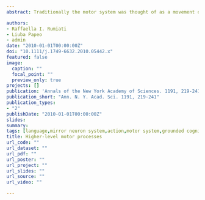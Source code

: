 ```yaml
---
abstract: Traditionally the motor system was thought of as a movement output device that, after brain damage, can impede patients from correctly planning and executing an action. In the last 20 years neuropsychological observations have contributed to the development of a new view that attributes higher-level functions to this system. Rapidly, this area of investigation has grown very popular, with motor representations being considered critical for action and object recognition, imagery and even language understanding. At present, we can distinguish between embodied and disembodied theories. The former predominantly are built on associations of deficits in these abilities whereas the latter rely on dissociations between deficits. Neuroimaging research has also showed that different action-related functions activate either overlapping or discrete regions, thus sustaining either association-based or dissociation-based models. Although no convincing theory is, to date, available to explain both sets of observations, cognitive neuroscientists have begun to explore this intermediate hypothesis space. Here we suggest that concepts like strategy and simulation seem promising in explaining how the cognitive system alternates between action-related functions.

authors:
- Raffaella I. Rumiati
- Liuba Papeo
- admin
date: "2010-01-01T00:00:00Z"
doi: "10.1111/j.1749-6632.2010.05442.x"
featured: false
image: 
  caption: ""
  focal_point: ""
  preview_only: true
projects: []
publication: 'Annals of the New York Academy of Sciences. 1191, 219-241'
publication_short: "Ann. N. Y. Acad. Sci. 1191, 219-241"
publication_types:
- "2"
publishDate: "2010-01-01T00:00:00Z"
slides: 
summary:
tags: [language,mirror neuron system,action,motor system,grounded cognition]
title: Higher-level motor processes
url_code: ""
url_dataset: ""
url_pdf: ""
url_poster: ""
url_project: ""
url_slides: ""
url_source: ""
url_video: ""

---
```

